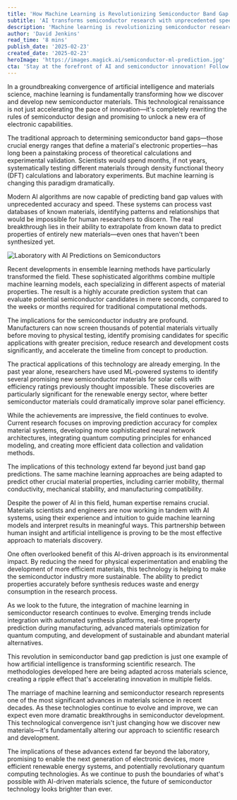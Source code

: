 ```yaml
---
title: 'How Machine Learning is Revolutionizing Semiconductor Band Gap Predictions'
subtitle: 'AI transforms semiconductor research with unprecedented speed and accuracy'
description: 'Machine learning is revolutionizing semiconductor research by enabling rapid and accurate predictions of band gap values, transforming a process that once took months into one that takes seconds. This technological breakthrough is accelerating innovation in electronics, renewable energy, and quantum computing while making the semiconductor industry more sustainable.'
author: 'David Jenkins'
read_time: '8 mins'
publish_date: '2025-02-23'
created_date: '2025-02-23'
heroImage: 'https://images.magick.ai/semiconductor-ml-prediction.jpg'
cta: 'Stay at the forefront of AI and semiconductor innovation! Follow us on LinkedIn for regular updates on groundbreaking developments in machine learning and materials science.'
---
```


In a groundbreaking convergence of artificial intelligence and materials science, machine learning is fundamentally transforming how we discover and develop new semiconductor materials. This technological renaissance is not just accelerating the pace of innovation—it's completely rewriting the rules of semiconductor design and promising to unlock a new era of electronic capabilities.

The traditional approach to determining semiconductor band gaps—those crucial energy ranges that define a material's electronic properties—has long been a painstaking process of theoretical calculations and experimental validation. Scientists would spend months, if not years, systematically testing different materials through density functional theory (DFT) calculations and laboratory experiments. But machine learning is changing this paradigm dramatically.

Modern AI algorithms are now capable of predicting band gap values with unprecedented accuracy and speed. These systems can process vast databases of known materials, identifying patterns and relationships that would be impossible for human researchers to discern. The real breakthrough lies in their ability to extrapolate from known data to predict properties of entirely new materials—even ones that haven't been synthesized yet.

![Laboratory with AI Predictions on Semiconductors](https://path-to-your-generated-image/laboratory-ai-semiconductors)

Recent developments in ensemble learning methods have particularly transformed the field. These sophisticated algorithms combine multiple machine learning models, each specializing in different aspects of material properties. The result is a highly accurate prediction system that can evaluate potential semiconductor candidates in mere seconds, compared to the weeks or months required for traditional computational methods.

The implications for the semiconductor industry are profound. Manufacturers can now screen thousands of potential materials virtually before moving to physical testing, identify promising candidates for specific applications with greater precision, reduce research and development costs significantly, and accelerate the timeline from concept to production.

The practical applications of this technology are already emerging. In the past year alone, researchers have used ML-powered systems to identify several promising new semiconductor materials for solar cells with efficiency ratings previously thought impossible. These discoveries are particularly significant for the renewable energy sector, where better semiconductor materials could dramatically improve solar panel efficiency.

While the achievements are impressive, the field continues to evolve. Current research focuses on improving prediction accuracy for complex material systems, developing more sophisticated neural network architectures, integrating quantum computing principles for enhanced modeling, and creating more efficient data collection and validation methods.

The implications of this technology extend far beyond just band gap predictions. The same machine learning approaches are being adapted to predict other crucial material properties, including carrier mobility, thermal conductivity, mechanical stability, and manufacturing compatibility.

Despite the power of AI in this field, human expertise remains crucial. Materials scientists and engineers are now working in tandem with AI systems, using their experience and intuition to guide machine learning models and interpret results in meaningful ways. This partnership between human insight and artificial intelligence is proving to be the most effective approach to materials discovery.

One often overlooked benefit of this AI-driven approach is its environmental impact. By reducing the need for physical experimentation and enabling the development of more efficient materials, this technology is helping to make the semiconductor industry more sustainable. The ability to predict properties accurately before synthesis reduces waste and energy consumption in the research process.

As we look to the future, the integration of machine learning in semiconductor research continues to evolve. Emerging trends include integration with automated synthesis platforms, real-time property prediction during manufacturing, advanced materials optimization for quantum computing, and development of sustainable and abundant material alternatives.

This revolution in semiconductor band gap prediction is just one example of how artificial intelligence is transforming scientific research. The methodologies developed here are being adapted across materials science, creating a ripple effect that's accelerating innovation in multiple fields.

The marriage of machine learning and semiconductor research represents one of the most significant advances in materials science in recent decades. As these technologies continue to evolve and improve, we can expect even more dramatic breakthroughs in semiconductor development. This technological convergence isn't just changing how we discover new materials—it's fundamentally altering our approach to scientific research and development.

The implications of these advances extend far beyond the laboratory, promising to enable the next generation of electronic devices, more efficient renewable energy systems, and potentially revolutionary quantum computing technologies. As we continue to push the boundaries of what's possible with AI-driven materials science, the future of semiconductor technology looks brighter than ever.